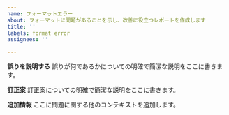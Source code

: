 ```yaml
---
name: フォーマットエラー
about: フォーマットに問題があることを示し、改善に役立つレポートを作成します
title: ''
labels: format error
assignees: ''

---
```


**誤りを説明する**
誤りが何であるかについての明確で簡潔な説明をここに書きます。

**訂正案**
訂正案についての明確で簡潔な説明をここに書きます。

**追加情報**
ここに問題に関する他のコンテキストを追加します。
